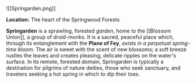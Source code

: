 ![[Springarden.png]]

**Location:** The heart of the Springwood Forests

**Springarden** is a sprawling, forested *garden*, home to the [[Blossom Union]], a group of druid-monks. It is a sacred, peaceful place which, through its entanglement with the **Plane of Fey**, *exists in a perpetual spring-time bloom*. The air is sweet with the scent of new blossoms; a soft breeze rustles the leaves and creates pleasing, delicate ripples on the water's surface. In its remote, forested domain, Springarden is typically a destination for pilgrims of nature deities, those who seek sanctuary, and travelers seeking a hot spring in which to dip their toes.